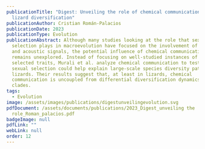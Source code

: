 ```yaml
---
publicationTitle: "Digest: Unveiling the role of chemical communication in
  lizard diversification"
publicationAuthor: Cristian Román-Palacios
publicationDate: 2023
publicationType: Evolution
publicationAbstract: Although many studies looking at the role that sexual
  selection plays in macroevolution have focused on the involvement of visual
  and acoustic signals, the potential influence of chemical communication
  remains unexplored. Instead of focusing on well-studied instances of sexually
  selected traits, Murali et al. analyze chemical communication to test whether
  sexual selection could help explain large-scale species diversity patterns in
  lizards. Their results suggest that, at least in lizards, chemical
  communication is uncoupled from differential diversification dynamics across
  clades.
tags:
  - Evolution
image: /assets/images/publications/digestunveilingevolution.svg
pdfDocument: /assets/documents/publications/2023_Digest_unveiling the
  role_Roman_palacios.pdf
badgeImage: null
pdfLink: ""
webLink: null
order: 12
---
```

